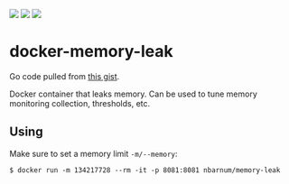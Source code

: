 [![](https://images.microbadger.com/badges/image/nbarnum/memory-leak.svg)](https://microbadger.com/images/nbarnum/memory-leak "Get your own image badge on microbadger.com") [![](https://images.microbadger.com/badges/version/nbarnum/memory-leak.svg)](https://microbadger.com/images/nbarnum/memory-leak "Get your own version badge on microbadger.com") [![](https://images.microbadger.com/badges/commit/nbarnum/memory-leak.svg)](https://microbadger.com/images/nbarnum/memory-leak "Get your own commit badge on microbadger.com")

# docker-memory-leak

Go code pulled from [this gist](https://gist.github.com/bcotton/5d4c035846697e6a20a43d37cbb15937).

Docker container that leaks memory. Can be used to tune memory monitoring collection, thresholds, etc.

## Using

Make sure to set a memory limit `-m/--memory`:

```
$ docker run -m 134217728 --rm -it -p 8081:8081 nbarnum/memory-leak
```
